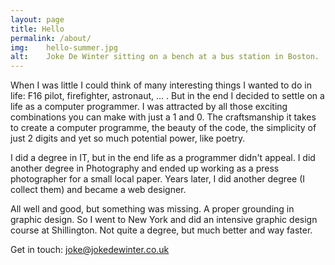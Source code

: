 ```yaml
---
layout: page
title: Hello
permalink: /about/
img:    hello-summer.jpg
alt:	Joke De Winter sitting on a bench at a bus station in Boston.
---
```


When I was little I could think of many interesting things I wanted to do in life: F16 pilot, firefighter, astronaut, … . But in the end I decided to settle on a life as a computer programmer. I was attracted by all those exciting combinations you can make with just a 1 and 0. The craftsmanship it takes to create a computer programme, the beauty of the code, the simplicity of just 2 digits and yet so much potential power, like poetry.

I did a degree in IT, but in the end life as a programmer didn't appeal. I did another degree in Photography and ended up working as a press photographer for a small local paper. Years later, I did another degree (I collect them) and became a web designer.

All well and good, but something was missing. A proper grounding in graphic design. So I went to New York and did an intensive graphic design course at Shillington. Not quite a degree, but much better and way faster.

Get in touch: <a href="mailto:joke@jokedewinter.co.uk">joke@jokedewinter.co.uk

<!--
## another heading
{: #another-heading }
-->
